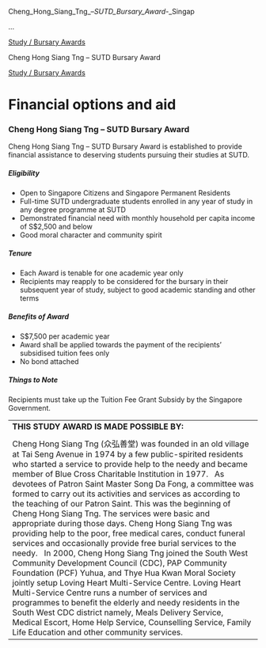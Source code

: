 Cheng_Hong_Siang_Tng_–_SUTD_Bursary_Award_-_Singap



…

 [Study / Bursary Awards](/admissions/undergraduate/financing-options-and-aid/financial-aid/study-bursary-awards) 

Cheng Hong Siang Tng – SUTD Bursary Award

[Study / Bursary Awards](https://www.sutd.edu.sg/admissions/undergraduate/financing-options-and-aid/financial-aid/study-bursary-awards)

Financial options and aid
=========================

### Cheng Hong Siang Tng – SUTD Bursary Award



Cheng Hong Siang Tng – SUTD Bursary Award is established to provide financial assistance to deserving students pursuing their studies at SUTD.



##### **Eligibility**



* Open to Singapore Citizens and Singapore Permanent Residents
* Full-time SUTD undergraduate students enrolled in any year of study in any degree programme at SUTD
* Demonstrated financial need with monthly household per capita income of S$2,500 and below
* Good moral character and community spirit




##### **Tenure**




* Each Award is tenable for one academic year only
* Recipients may reapply to be considered for the bursary in their subsequent year of study, subject to good academic standing and other terms




##### **Benefits of Award**




* S$7,500 per academic year
* Award shall be applied towards the payment of the recipients’ subsidised tuition fees only
* No bond attached



##### **Things to Note**




Recipients must take up the Tuition Fee Grant Subsidy by the Singapore Government.





|  |
| --- |
| **THIS STUDY AWARD IS MADE POSSIBLE BY:** |
|  |
| Cheng Hong Siang Tng (众弘善堂) was founded in an old village at Tai Seng Avenue in 1974 by a few public-spirited residents who started a service to provide help to the needy and became member of Blue Cross Charitable Institution in 1977.   As devotees of Patron Saint Master Song Da Fong, a committee was formed to carry out its activities and services as according to the teaching of our Patron Saint. This was the beginning of Cheng Hong Siang Tng. The services were basic and appropriate during those days. Cheng Hong Siang Tng was providing help to the poor, free medical cares, conduct funeral services and occasionally provide free burial services to the needy.   In 2000, Cheng Hong Siang Tng joined the South West Community Development Council (CDC), PAP Community Foundation (PCF) Yuhua, and Thye Hua Kwan Moral Society jointly setup Loving Heart Multi-Service Centre. Loving Heart Multi-Service Centre runs a number of services and programmes to benefit the elderly and needy residents in the South West CDC district namely, Meals Delivery Service, Medical Escort, Home Help Service, Counselling Service, Family Life Education and other community services. |

